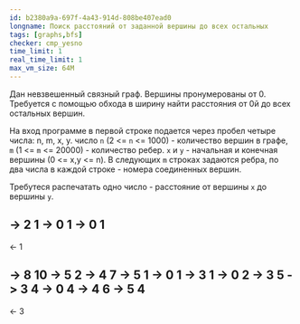 ```yaml
---
id: b2380a9a-697f-4a43-914d-808be407ead0
longname: Поиск расстояний от заданной вершины до всех остальных
tags: [graphs,bfs]
checker: cmp_yesno
time_limit: 1
real_time_limit: 1
max_vm_size: 64M
---
```


Дан невзвешенный связный граф. Вершины пронумерованы от 0. Трeбуется с помощью обхода в ширину найти расстояния от 0й до всех остальных вершин.

На вход программе в первой строке подается через пробел четыре числа: n, m, x, y.
число `n` (2 <= `n` <= 1000) - количество вершин в графе, `m` (1 <= `m` <= 20000) - количество ребер. `x` и `y` - начальная и конечная вершины (0 <= x,y <= n). В следующих `m` строках задаются ребра, по два числа в каждой строке - номера соединенных вершин.

Требутеся распечатать одно число - расстояние от вершины `x` до вершины `y`.

-> 2 1
-> 0 1
-> 0 1
--
<- 1

-> 8 10
-> 5 2
-> 4 7
-> 5 1
-> 0 1
-> 3 1
-> 0 2
-> 3 5
-> 3 4
-> 0 4
-> 4 6
-> 5 4
--
<- 3
